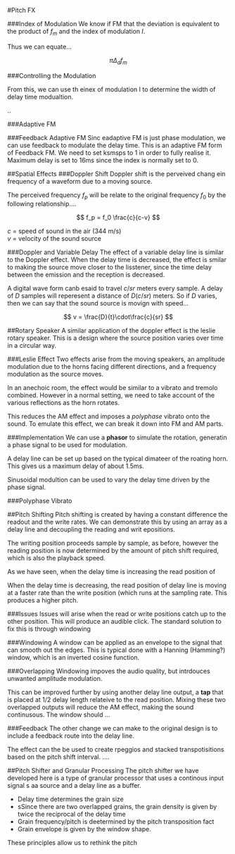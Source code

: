 #Pitch FX

###Index of Modulation
We know if FM that the deviation is equivalent to the product of $f_m$ and the index of modulation $I$.

Thus we can equate...


$$
\pi\Delta_df_m
$$



###Controlling the Modulation

From this, we can use th einex of modulation I to determine the width of delay time modualtion.

..


###Adaptive FM



###Feedback Adaptive FM
Sinc eadaptive FM is just phase modulation, we can use feedback to modulate the delay time. This is an adaptive FM form of Feedback FM. We need to set ksmsps to 1 in order to fully realise it. Maximum delay is set to 16ms since the index is normally set to 0.



##Spatial Effects
###Doppler Shift
Doppler shift is the perveived chang ein frequency of a waveform due to a moving source. 

The perceived frequency $f_p$ will be relate to the original frequency $f_0$ by the following relationship....

$$
f_p = f_0 \frac{c}{c-v}
$$

$c$ = speed of sound in the air (344 m/s)<br>
$v$ = velocity of the sound source<br>

###Doppler and Variable Delay
The effect of a variable delay line is similar to the Doppler effect. When the delay time is decreased, the effect is smilar to making the source move closer to the lisstener, since the time delay between the emission and the reception is decreased. 

A digital wave form canb esaid to travel $c/sr$ meters every sample. A delay of $D$ samples will reperesent a distance of $D(c/sr)$ meters. So if $D$ varies, then we can say that the sound source is movign with speed...

$$
v = \frac{D}{t}\cdot\frac{c}{sr}
$$

##Rotary Speaker
A similar application of the doppler effect is the leslie rotary speaker. This is a design where the source position varies over time in a circular way. 

###Leslie Effect
Two effects arise from the moving speakers, an amplitude modulation due to the horns facing different directions, and a frequency modulation as the source moves.

In an anechoic room, the effect would be similar to a vibrato and tremolo combined. However in a normal setting, we need to take account of the various reflections  as the horn rotates.

This reduces the AM effect and imposes a *polyphase* vibrato onto the sound. To emulate this effect, we can break it down into FM and AM parts.

###Implementation
We can use a **phasor** to simulate the rotation, generatin a phase signal to be used for modulation.

A delay line can be set up based on the typical dimateer of the roating horn. This gives us a maximum delay of about 1.5ms.

Sinusoidal modultion can be used to vary the delay time driven by the phase signal. 

###Polyphase Vibrato




##Pitch Shifting
Pitch shifting is created by having a constant difference the readout and the write rates. We can demonstrate this by using an array as a delay line and decoupling the reading and writ epositions.

The writing position proceeds sample by sample, as before, however the reading position is now determined by the amount of pitch shift required, which is also the playback speed.

As we have seen, when the delay time is increasing the read position of 

When the delay time is decreasing, the read position of delay line is moving at a faster rate than the write position (which runs at the sampling rate. This produces a higher pitch.

###Issues
Issues will arise when the read or write positions catch up to the other position. This will produce an audible click. The standard solution to fix this is through windowing

###Windowing
A window can be applied as an envelope to the signal that can smooth out the edges. This is typical done with a Hanning (Hamming?) window, which is an inverted cosine function.

###Overlapping
Windowing impoves the audio quality, but intrdouces unwanted amplitude modulation.

This can be improved further by using another delay line output, a **tap** that is placed at 1/2 delay length relateive to the read position. Mixing these two overlapped outputs will reduce the AM effect, making the sound continusous. The window should ...




###Feedback
The other change we can make to the original design is to include a feedback route into the delay line.

The effect can the be used to create rpeggios and stacked transpotisitions based on the pitch shift interval. ....



##Pitch Shifter and Granular Processing
The pitch shifter we have developed here is a type of granular processor that uses a continous input signal s aa source and a delay line as a buffer.

- Delay time determines the grain size
- sSince there are two overlapped grains, the grain density is given by twice the reciprocal of the delay time
- Grain frequency/pitch is deetermined by the pitch transposition fact
- Grain envelope is given by the window shape.

These principles allow us to rethink the pitch






